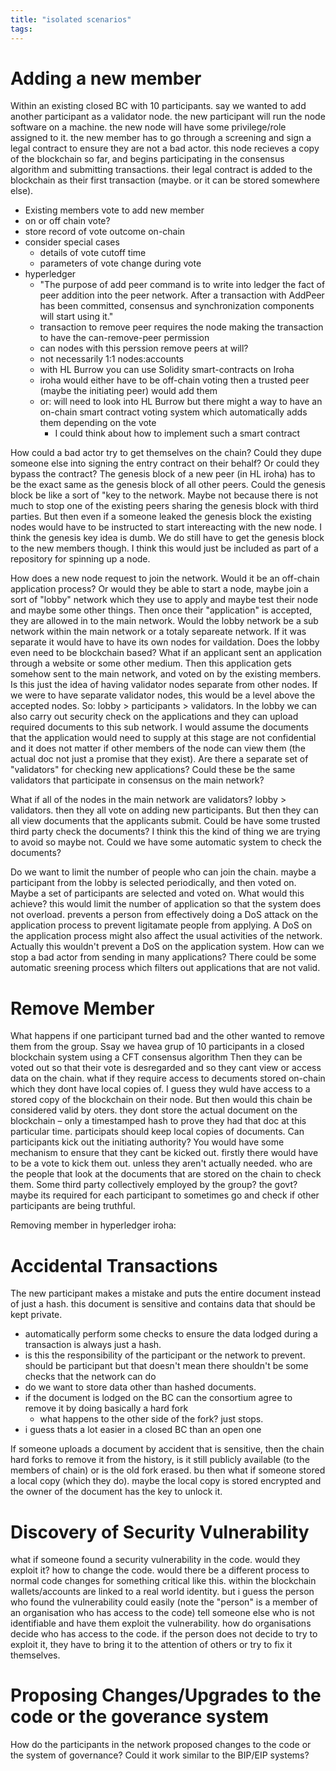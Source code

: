 ```yaml
---
title: "isolated scenarios"
tags: 
---
```

# Adding a new member
Within an existing closed BC with 10 participants. say we wanted to add another participant as a validator node. the new participant will run the node software on a machine. the new node will have some privilege/role assigned to it. the new member has to go through a screening and sign a legal contract to ensure they are not a bad actor. this node recieves a copy of the blockchain so far, and begins participating in the consensus algorithm and submitting transactions. their legal contract is added to the blockchain as their first transaction (maybe. or it can be stored somewhere else). 

- Existing members vote to add new member
- on or off chain vote?
- store record of vote outcome on-chain
- consider special cases
	- details of vote cutoff time
	- parameters of vote change during vote
- hyperledger
	- "The purpose of add peer command is to write into ledger the fact of peer addition into the peer network. After a transaction with AddPeer has been committed, consensus and synchronization components will start using it."
	- transaction to remove peer requires the node making the transaction to have the can-remove-peer permission
	- can nodes with this perssion remove peers at will?
	- not necessarily 1:1 nodes:accounts
	- with HL Burrow you can use Solidity smart-contracts on Iroha
	- iroha would either have to be off-chain voting then a trusted peer (maybe the initiating peer) would add them
	- or: will need to look into HL Burrow but there might a way to have an on-chain smart contract voting system which automatically adds them depending on the vote
		- I could think about how to implement such a smart contract

How could a bad actor try to get themselves on the chain? Could they dupe someone else into signing the entry contract on their behalf? Or could they bypass the contract? The genesis block of a new peer (in HL iroha) has to be the exact same as the genesis block of all other peers. Could the genesis block be like a sort of "key to the network. Maybe not because there is not much to stop one of the existing peers sharing the genesis block with third parties. But then even if a someone leaked the genesis block the existing nodes would have to be instructed to start intereacting with the new node. I think the genesis key idea is dumb. We do still have to get the genesis block to the new members though. I think this would just be included as part of a repository for spinning up a node. 

How does a new node request to join the network. Would it be an off-chain application process? Or would they be able to start a node, maybe join a sort of "lobby" network which they use to apply and maybe test their node and maybe some other things. Then once their "application" is accepted, they are allowed in to the main network. Would the lobby network be a sub network within the main network or a totaly separeate network. If it was separate it would have to have its own nodes for vaildation. Does the lobby even need to be blockchain based? What if an applicant sent an application through a website or some other medium. Then this application gets somehow sent to the main network, and voted on by the existing members. Is this just the idea of having validator nodes separate from other nodes. If we were to have separate validator nodes, this would be a level above the accepted nodes. So: lobby > participants > validators. In the lobby we can also carry out security check on the applications and they can upload required documents to this sub network. I would assume the documents that the application would need to supply at this stage are not confidential and it does not matter if other members of the node can view them (the actual doc not just a promise that they exist). Are there a separate set of "validators" for checking new applications? Could these be the same validators that participate in consensus on the main network? 

What if all of the nodes in the main network are validators? lobby > validators. then they all vote on adding new participants. But then they can all view documents that the applicants submit. Could be have some trusted third party check the documents? I think this the kind of thing we are trying to avoid so maybe not. Could we have some automatic system to check the documents?

Do we want to limit the number of people who can join the chain. maybe a participant from the lobby is selected periodically, and then voted on. Maybe a set of participants are selected and voted on. What would this achieve? this would limit the number of application so that the system does not overload. prevents a person from effectively doing a DoS attack on the application process to prevent ligitamate people from applying. A DoS on the application process might also affect the usual activities of the network. Actually this wouldn't prevent a DoS on the application system. How can we stop a bad actor from sending in many applications? There could be some automatic sreening process which filters out applications that are not valid.  

# Remove Member
What happens if one participant turned bad and the other wanted to remove them from the group. Ssay we havea grup of 10 participants in a closed blockchain system using a CFT consensus algorithm Then they can be voted out so that their vote is desregarded and so they cant view or access data on the chain. what if they require access to decuments stored on-chain which they dont have local copies of. I guess they wuld have access to a stored copy of the blockchain on their node. But then would this chain be considered valid by oters. they dont store the actual document on the blockchain – only a timestamped hash to prove they had that doc at this particular time. participats should keep local copies of documents. Can participants kick out the initiating authority? You would have some mechanism to ensure that they cant be kicked out. firstly there would have to be a vote to kick them out. unless they aren't actually needed. who are the people that look at the documents that are stored on the chain to check them. Some third party collectively employed by the group? the govt? maybe its required for each participant to sometimes go and check if other participants are being truthful.

Removing member in hyperledger iroha: 


# Accidental Transactions
The new participant makes a mistake and puts the entire document instead of just a hash. this document is sensitive and contains data that should be kept private. 
 - automatically perform some checks to ensure the data lodged during a transaction is always just a hash.
 - is this the responsibility of the participant or the network to prevent. should be participant but that doesn't mean there shouldn't be some checks that the network can do 
 - do we want to store data other than hashed documents.
 - if the document is lodged on the BC can the consortium agree to remove it by doing basically a hard fork
	 - what happens to the other side of the fork? just stops. 
 - i guess thats a lot easier in a closed BC than an open one

If someone uploads a document by accident that is sensitive, then the chain hard forks to remove it from the history, is it still publicly available (to the members of chain) or is the old fork erased. bu then what if someone stored a local copy (which they do). maybe the local copy is stored encrypted and the owner of the document has the key to unlock it.

# Discovery of Security Vulnerability
what if someone found a security vulnerability in the code. would they exploit it? how to change the code. would there be a different process to normal code changes for something critical like this. within the blockchain wallets/accounts are linked to a real world identity. but i guess the person who found the vulnerability could easily (note the "person" is a member of an organisation who has access to the code) tell someone else who is not identifiable and have them exploit the vulnerability. how do organisations decide who has access to the code. if the person does not decide to try to exploit it, they have to bring it to the attention of others or try to fix it themselves. 

# Proposing Changes/Upgrades to the code or the goverance system
How do the participants in the network proposed changes to the code or the system of governance? Could it work similar to the BIP/EIP systems? 